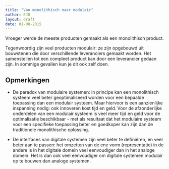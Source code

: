 ```yaml
---
title: "Van monolithisch naar modulair"
author: EJD
layout: draft
date: 01-08-2015
---
```


Vroeger werde de meeste producten gemaakt als een monolithisch product.

Tegenwoordig zijn veel producten modulair: ze zijn opgebouwd uit bouwstenen die door verschillende leveranciers gemaakt worden. Het samenstellen tot een compleet product kan door een leverancier gedaan zijn. In sommige gevallen kun je dit ook zelf doen.

## Opmerkingen

* De paradox van modulaire systemen: in principe kan een monolithisch systeem veel beter geoptimaliseerd worden voor een bepaalde toepassing dan een modulair systeem. Maar hiervoor is een aanzienlijke inspanning nodig: ook innoveren kost tijd en geld. Voor de afzonderlijke onderdelen van een modulair systeem is veel meer tijd en geld voor de optimalisatie beschikbaar - met als resultaat dat het modulaire systeem voor een specifieke toepassing beter en goedkoper kan zijn dan de traditionele monolithische oplossing.

* De interfaces van digitale systemen zijn veel beter te definiëren, en veel beter aan te passen: het omzetten van de ene vorm (representatie) in de andere is in het digitale domein veel eenvoudiger dan in het analoge domein. Het is dan ook veel eenvoudiger om digitale systemen modulair op te bouwen dan analoge systemen.
